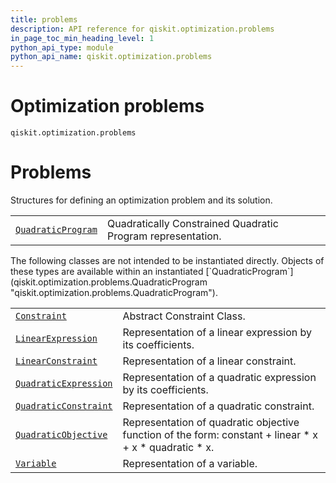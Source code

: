 ```yaml
---
title: problems
description: API reference for qiskit.optimization.problems
in_page_toc_min_heading_level: 1
python_api_type: module
python_api_name: qiskit.optimization.problems
---
```


<span id="module-qiskit.optimization.problems" />

<span id="qiskit-optimization-problems" />

# Optimization problems

<span id="module-qiskit.optimization.problems" />

`qiskit.optimization.problems`

# Problems

Structures for defining an optimization problem and its solution.

|                                                                                                                     |                                                             |
| ------------------------------------------------------------------------------------------------------------------- | ----------------------------------------------------------- |
| [`QuadraticProgram`](qiskit.optimization.problems.QuadraticProgram "qiskit.optimization.problems.QuadraticProgram") | Quadratically Constrained Quadratic Program representation. |

<Admonition title="Note" type="note">
  The following classes are not intended to be instantiated directly. Objects of these types are available within an instantiated [`QuadraticProgram`](qiskit.optimization.problems.QuadraticProgram "qiskit.optimization.problems.QuadraticProgram").
</Admonition>

|                                                                                                                              |                                                                                                           |
| ---------------------------------------------------------------------------------------------------------------------------- | --------------------------------------------------------------------------------------------------------- |
| [`Constraint`](qiskit.optimization.problems.Constraint "qiskit.optimization.problems.Constraint")                            | Abstract Constraint Class.                                                                                |
| [`LinearExpression`](qiskit.optimization.problems.LinearExpression "qiskit.optimization.problems.LinearExpression")          | Representation of a linear expression by its coefficients.                                                |
| [`LinearConstraint`](qiskit.optimization.problems.LinearConstraint "qiskit.optimization.problems.LinearConstraint")          | Representation of a linear constraint.                                                                    |
| [`QuadraticExpression`](qiskit.optimization.problems.QuadraticExpression "qiskit.optimization.problems.QuadraticExpression") | Representation of a quadratic expression by its coefficients.                                             |
| [`QuadraticConstraint`](qiskit.optimization.problems.QuadraticConstraint "qiskit.optimization.problems.QuadraticConstraint") | Representation of a quadratic constraint.                                                                 |
| [`QuadraticObjective`](qiskit.optimization.problems.QuadraticObjective "qiskit.optimization.problems.QuadraticObjective")    | Representation of quadratic objective function of the form: constant + linear \* x + x \* quadratic \* x. |
| [`Variable`](qiskit.optimization.problems.Variable "qiskit.optimization.problems.Variable")                                  | Representation of a variable.                                                                             |

